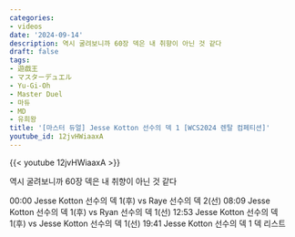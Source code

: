 ```yaml
---
categories:
- videos
date: '2024-09-14'
description: 역시 굴려보니까 60장 덱은 내 취향이 아닌 것 같다
draft: false
tags:
- 遊戯王
- マスターデュエル
- Yu-Gi-Oh
- Master Duel
- 마듀
- MD
- 유희왕
title: '[마스터 듀얼] Jesse Kotton 선수의 덱 1 [WCS2024 렌탈 컴페티션]'
youtube_id: 12jvHWiaaxA
---
```



{{< youtube 12jvHWiaaxA >}}

역시 굴려보니까 60장 덱은 내 취향이 아닌 것 같다

00:00 Jesse Kotton 선수의 덱 1(후) vs Raye 선수의 덱 2(선)
08:09 Jesse Kotton 선수의 덱 1(후) vs Ryan 선수의 덱 1(선)
12:53 Jesse Kotton 선수의 덱 1(후) vs Jesse Kotton 선수의 덱 1(선)
19:41 Jesse Kotton 선수의 덱 1 덱 리스트